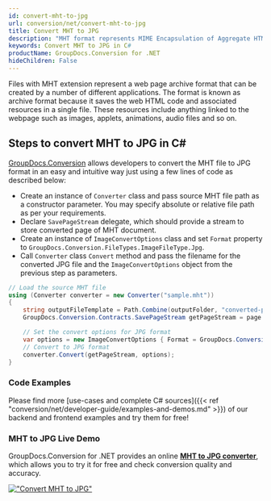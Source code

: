 ```yaml
---
id: convert-mht-to-jpg
url: conversion/net/convert-mht-to-jpg
title: Convert MHT to JPG
description: "MHT format represents MIME Encapsulation of Aggregate HTML with .mht extension. Learn how to convert MHT to JPG file programmatically in C# language using GroupDocs.Conversion for .NET library."
keywords: Convert MHT to JPG in C#
productName: GroupDocs.Conversion for .NET
hideChildren: False
---
```


Files with MHT extension represent a web page archive format that can be created by a number of different applications. The format is known as archive format because it saves the web HTML code and associated resources in a single file. These resources include anything linked to the webpage such as images, applets, animations, audio files and so on.

## Steps to convert MHT to JPG in C#

[GroupDocs.Conversion](https://products.groupdocs.com/conversion/net) allows developers to convert the MHT file to JPG format in an easy and intuitive way just using a few lines of code as described below:

* Create an instance of `Converter` class and pass source MHT file path as a constructor parameter. You may specify absolute or relative file path as per your requirements. 
* Declare `SavePageStream` delegate, which should provide a stream to store converted page of MHT document.
* Create an instance of `ImageConvertOptions` class and set `Format` property to `GroupDocs.Conversion.FileTypes.ImageFileType.Jpg`.
* Call `Converter` class `Convert` method and pass the filename for the converted JPG file and the `ImageConvertOptions` object from the previous step as parameters.

```csharp
// Load the source MHT file
using (Converter converter = new Converter("sample.mht"))
{
    string outputFileTemplate = Path.Combine(outputFolder, "converted-page-{0}.jpg");
    GroupDocs.Conversion.Contracts.SavePageStream getPageStream = page => new FileStream(string.Format(outputFileTemplate, page), FileMode.Create);

    // Set the convert options for JPG format
    var options = new ImageConvertOptions { Format = GroupDocs.Conversion.FileTypes.ImageFileType.Jpg };   
    // Convert to JPG format
    converter.Convert(getPageStream, options);
}
```

### Code Examples

Please find more [use-cases and complete C# sources]({{< ref "conversion/net/developer-guide/examples-and-demos.md" >}}) of our backend and frontend examples and try them for free!

### MHT to JPG Live Demo

GroupDocs.Conversion for .NET provides an online [**MHT to JPG converter**](https://products.groupdocs.app/conversion/mht-to-jpg), which allows you to try it for free and check conversion quality and accuracy.

[!["Convert MHT to JPG"](conversion/net/images/convert-to-jpg/convert-mht-to-jpg.png)](https://products.groupdocs.app/conversion/mht-to-jpg)
